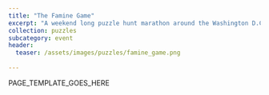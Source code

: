 ```yaml
---
title: "The Famine Game"
excerpt: "A weekend long puzzle hunt marathon around the Washington D.C. area co-produced by me."
collection: puzzles
subcategory: event
header: 
  teaser: /assets/images/puzzles/famine_game.png
  
---
```


PAGE_TEMPLATE_GOES_HERE
